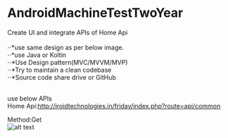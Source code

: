 # AndroidMachineTestTwoYear




Create UI and integrate APIs of Home Api  <br /> <br />
⋅⋅*use same design as per below image. <br />
⋅⋅*use Java or Koltin  <br />
⋅⋅*Use Design pattern(MVC/MVVM/MVP) <br />
⋅⋅*Try to maintain a clean codebase <br />
⋅⋅*Source code share drive or GitHub <br /> <br />

use below APIs <br />
Home Api:http://iroidtechnologies.in/friday/index.php?route=api/common <br />

Method:Get <br />
![alt text](https://github.com/shameemathinhal/AndroidMachineTestTwoYear/blob/main/Screenshot_2020-11-30-19-33-33-13.jpg?raw=true)



